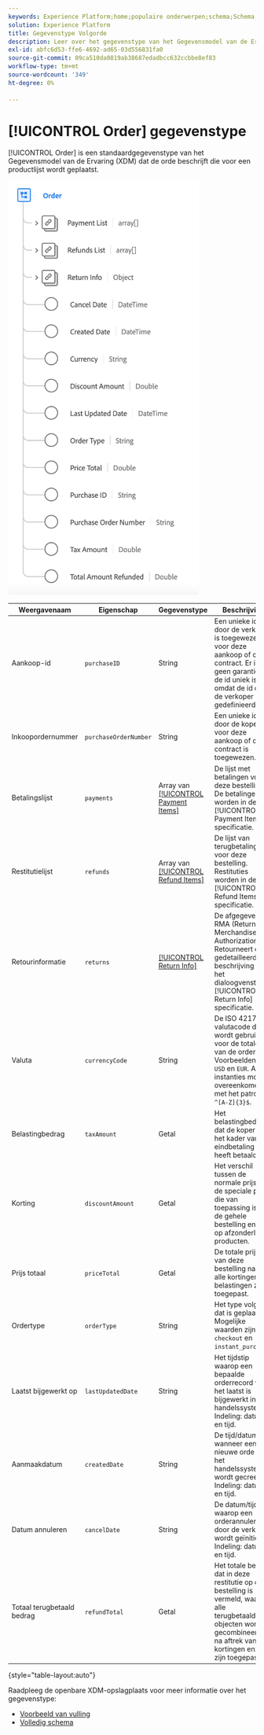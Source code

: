 ```yaml
---
keywords: Experience Platform;home;populaire onderwerpen;schema;Schema;XDM;velden;schema's;Schema's;order;datatype;data-type;data-type;
solution: Experience Platform
title: Gegevenstype Volgorde
description: Leer over het gegevenstype van het Gegevensmodel van de Ervaring van de Orde (XDM).
exl-id: abfc6d53-ffe6-4692-ad65-03d556831fa0
source-git-commit: 09ca510da0819ab38687edadbcc632ccbbe8ef83
workflow-type: tm+mt
source-wordcount: '349'
ht-degree: 0%

---
```


# [!UICONTROL Order] gegevenstype

[!UICONTROL Order] is een standaardgegevenstype van het Gegevensmodel van de Ervaring (XDM) dat de orde beschrijft die voor een productlijst wordt geplaatst.

![Een schema van de [!UICONTROL Order] gegevenstype.](../images/data-types/order.png)

| Weergavenaam | Eigenschap | Gegevenstype | Beschrijving |
|-------------------------|-------------------------|-----------|------------------------------------------------------------------------------------------------------------------|
| Aankoop-id | `purchaseID` | String | Een unieke id die door de verkoper is toegewezen voor deze aankoop of dit contract. Er is geen garantie dat de id uniek is, omdat de id door de verkoper is gedefinieerd. |
| Inkoopordernummer | `purchaseOrderNumber` | String | Een unieke id die door de koper voor deze aankoop of dit contract is toegewezen. |
| Betalingslijst | `payments` | Array van [[!UICONTROL Payment Items]](./payment-item.md) | De lijst met betalingen voor deze bestelling. De betalingen worden in de [!UICONTROL Payment Items] specificatie. |
| Restitutielijst | `refunds` | Array van [[!UICONTROL Refund Items]](./refund-item.md) | De lijst van terugbetalingen voor deze bestelling. Restituties worden in de [!UICONTROL Refund Items] specificatie. |
| Retourinformatie | `returns` | [[!UICONTROL Return Info]](./return.md) | De afgegeven RMA (Return Merchandise Authorization). Retourneert een gedetailleerde beschrijving in het dialoogvenster [!UICONTROL Return Info] specificatie. |
| Valuta | `currencyCode` | String | De ISO 4217-valutacode die wordt gebruikt voor de totalen van de orders. Voorbeelden zijn `USD` en `EUR`. Alle instanties moeten overeenkomen met het patroon `^[A-Z]{3}$`. |
| Belastingbedrag | `taxAmount` | Getal | Het belastingbedrag dat de koper in het kader van de eindbetaling heeft betaald. |
| Korting | `discountAmount` | Getal | Het verschil tussen de normale prijs en de speciale prijs die van toepassing is op de gehele bestelling en niet op afzonderlijke producten. |
| Prijs totaal | `priceTotal` | Getal | De totale prijs van deze bestelling nadat alle kortingen en belastingen zijn toegepast. |
| Ordertype | `orderType` | String | Het type volgorde dat is geplaatst. Mogelijke waarden zijn `checkout` en `instant_purchase`. |
| Laatst bijgewerkt op | `lastUpdatedDate` | String | Het tijdstip waarop een bepaalde orderrecord voor het laatst is bijgewerkt in het handelssysteem. Indeling: datum en tijd. |
| Aanmaakdatum | `createdDate` | String | De tijd/datum wanneer een nieuwe orde in het handelssysteem wordt gecreeerd. Indeling: datum en tijd. |
| Datum annuleren | `cancelDate` | String | De datum/tijd waarop een orderannulering door de verkoper wordt geïnitieerd. Indeling: datum en tijd. |
| Totaal terugbetaald bedrag | `refundTotal` | Getal | Het totale bedrag dat in deze restitutie op de bestelling is vermeld, waarbij alle terugbetaalde objecten worden gecombineerd, na aftrek van kortingen enz. zijn toegepast. |

{style="table-layout:auto"}

Raadpleeg de openbare XDM-opslagplaats voor meer informatie over het gegevenstype:

* [Voorbeeld van vulling](https://github.com/adobe/xdm/blob/master/components/datatypes/data/order.example.1.json)
* [Volledig schema](https://github.com/adobe/xdm/blob/master/components/datatypes/data/order.schema.json)
